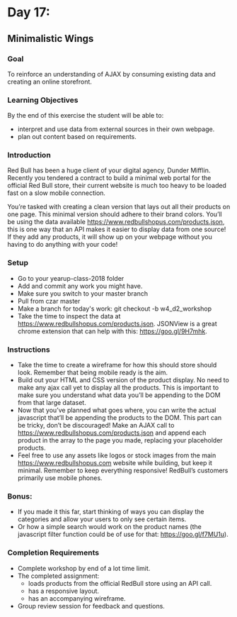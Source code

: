 # Day 17:

## Minimalistic Wings

### Goal

To reinforce an understanding of AJAX by consuming existing data and creating an online storefront.

### Learning Objectives

By the end of this exercise the student will be able to:
- interpret and use data from external sources in their own webpage.
- plan out content based on requirements.

### Introduction

Red Bull has been a huge client of your digital agency, Dunder Mifflin. Recently you tendered a contract to build a minimal web portal for the official Red Bull store, their current website is much too heavy to be loaded fast on a slow mobile connection.

You’re tasked with creating a clean version that lays out all their products on one page. This minimal version should adhere to their brand colors. You’ll be using the data available https://www.redbullshopus.com/products.json, this is one way that an API makes it easier to display data from one source! If they add any products, it will show up on your webpage without you having to do anything with your code!

### Setup
- Go to your yearup-class-2018 folder
- Add and commit any work you might have.
- Make sure you switch to your master branch
- Pull from czar master
- Make a branch for today's work: git checkout -b w4_d2_workshop
- Take the time to inspect the data at https://www.redbullshopus.com/products.json. JSONView is a great chrome extension that can help with this: https://goo.gl/9H7mhk.

### Instructions

- Take the time to create a wireframe for how this should store should look. Remember that being mobile ready is the aim.
- Build out your HTML and CSS version of the product display. No need to make any ajax call yet to display all the products. This is important to make sure you understand what data you’ll be appending to the DOM from that large dataset.
- Now that you’ve planned what goes where, you can write the actual javascript that’ll be appending the products to the DOM. This part can be tricky, don’t be discouraged! Make an AJAX call to https://www.redbullshopus.com/products.json and append each product in the array to the page you made, replacing your placeholder products.
- Feel free to use any assets like logos or stock images from the main https://www.redbullshopus.com website while building, but keep it minimal. Remember to keep everything responsive! RedBull’s customers primarily use mobile phones.

### Bonus:
- If you made it this far, start thinking of ways you can display the categories and allow your users to only see certain items.
- Or how a simple search would work on the product names (the javascript filter function could be of use for that: https://goo.gl/f7MU1u).

### Completion Requirements
- Complete workshop by end of a lot time limit.
- The completed assignment:
  - loads products from the official RedBull store using an API call.
  - has a responsive layout.
  - has an accompanying wireframe.
- Group review session for feedback and questions.



